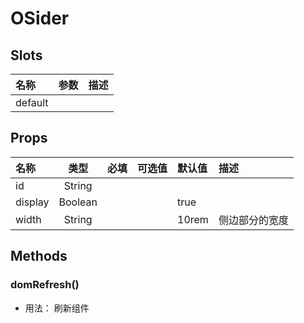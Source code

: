 # OSider



## Slots

| 名称    | 参数 | 描述 |
| :------ | :--- | :--- |
| default |      |      |

## Props

| 名称    |   类型  | 必填 | 可选值 | 默认值 | 描述           |
| :------ | :-----: | :--: | :----- | :----- | :------------- |
| id      |  String |      |        |        |                |
| display | Boolean |      |        | true   |                |
| width   |  String |      |        | 10rem  | 侧边部分的宽度 |

## Methods

### domRefresh()
- 用法： 刷新组件